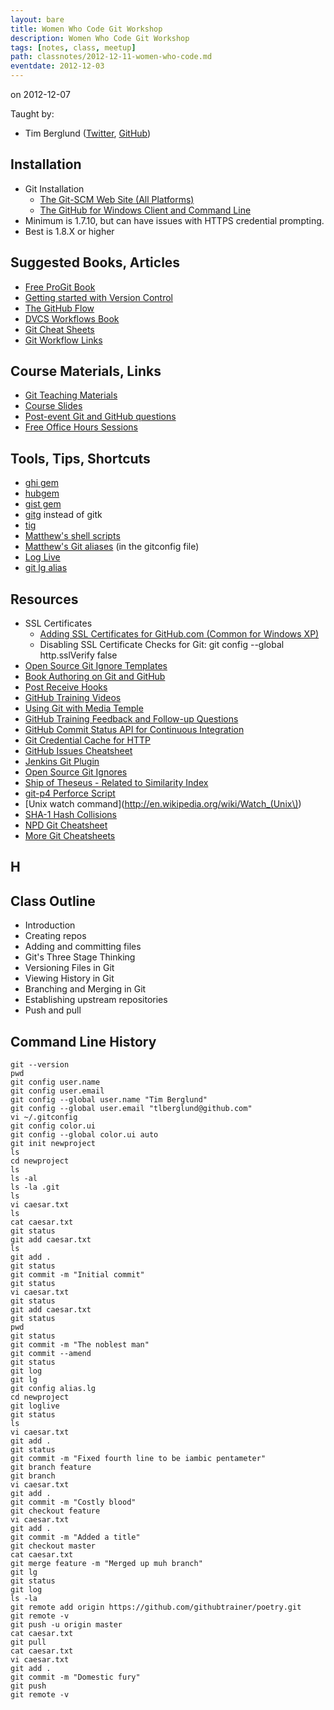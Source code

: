 ```yaml
---
layout: bare
title: Women Who Code Git Workshop
description: Women Who Code Git Workshop
tags: [notes, class, meetup]
path: classnotes/2012-12-11-women-who-code.md
eventdate: 2012-12-03
---
```


on 2012-12-07

Taught by:

* Tim Berglund ([Twitter](http://twitter.com/tlberglund), [GitHub](https://github.com/tlberglund))

## Installation
* Git Installation
    * [The Git-SCM Web Site (All Platforms)](http://git-scm.com)
    * [The GitHub for Windows Client and Command Line](http://windows.github.com)
* Minimum is 1.7.10, but can have issues with HTTPS credential prompting.
* Best is 1.8.X or higher

## Suggested Books, Articles
* [Free ProGit Book](http://git-scm.com/book)
* [Getting started with Version Control](http://teach.github.com/articles/lesson-new-to-version-control/)
* [The GitHub Flow](http://scottchacon.com/2011/08/31/github-flow.html)
* [DVCS Workflows Book](https://github.com/zkessin/dvcs-workflows)
* [Git Cheat Sheets](http://teach.github.com/articles/git-cheatsheets/)
* [Git Workflow Links](https://pinboard.in/u:matthew.mccullough/t:git+workflow)

## Course Materials, Links
* [Git Teaching Materials](http://teach.github.com)
* [Course Slides](http://teach.github.com/articles/course-slides/)
* [Post-event Git and GitHub questions](https://github.com/githubtraining/feedback/)
* [Free Office Hours Sessions](http://training.github.com/web/free-classes/)

## Tools, Tips, Shortcuts

* [ghi gem](https://github.com/stephencelis/ghi)
* [hubgem](https://github.com/defunkt/hub)
* [gist gem](https://github.com/defunkt/gist)
* [gitg](http://git.gnome.org/browse/gitg) instead of gitk
* [tig](http://gitready.com/advanced/2009/07/31/tig-the-ncurses-front-end-to-git.html)
* [Matthew's shell scripts](https://github.com/matthewmccullough/scripts)
* [Matthew's Git aliases](https://github.com/matthewmccullough/dotfiles) (in the gitconfig file)
* [Log Live](https://gist.github.com/3714970)
* [git lg alias](https://gist.github.com/1131406)

## Resources

* SSL Certificates
    * [Adding SSL Certificates for GitHub.com (Common for Windows XP)](http://stackoverflow.com/questions/3777075/https-github-access/4454754#4454754)
    * Disabling SSL Certificate Checks for Git:
            git config --global http.sslVerify false
* [Open Source Git Ignore Templates](https://github.com/github/gitignore)
* [Book Authoring on Git and GitHub](http://teach.github.com/articles/book-authoring-using-git-and-github/)
* [Post Receive Hooks](https://help.github.com/articles/post-receive-hooks)
* [GitHub Training Videos](http://training.github.com/resources/videos/)
* [Using Git with Media Temple](http://carl-topham.com/theblog/post/using-git-media-temple/)
* [GitHub Training Feedback and Follow-up Questions](https://github.com/githubtraining/feedback/issues?state=open)
* [GitHub Commit Status API for Continuous Integration](https://github.com/blog/1227-commit-status-api)
* [Git Credential Cache for HTTP](http://teach.github.com/articles/lesson-git-credential-cache/)
* [GitHub Issues Cheatsheet](http://teach.github.com/articles/github-issues-cheatsheet/)
* [Jenkins Git Plugin](https://wiki.jenkins-ci.org/display/JENKINS/Git+Plugin)
* [Open Source Git Ignores](https://github.com/github/gitignore)
* [Ship of Theseus - Related to Similarity Index](http://en.wikipedia.org/wiki/Ship_of_Theseus)
* [git-p4 Perforce Script](http://kb.perforce.com/article/1417/git-p4)
* [Unix watch command](http://en.wikipedia.org/wiki/Watch_(Unix\))
* [SHA-1 Hash Collisions](http://git-scm.com/book/ch6-1.html#A-SHORT-NOTE-ABOUT-SHA-1)
* [NPD Git Cheatsheet](http://ndpsoftware.com/git-cheatsheet.html)
* [More Git Cheatsheets](http://teach.github.com/articles/git-cheatsheets/)

## H

## Class Outline

* Introduction
* Creating repos 
* Adding and committing files
* Git's Three Stage Thinking
* Versioning Files in Git
* Viewing History in Git
* Branching and Merging in Git
* Establishing upstream repositories 
* Push and pull


## Command Line History
                        
    git --version
    pwd
    git config user.name
    git config user.email
    git config --global user.name "Tim Berglund"
    git config --global user.email "tlberglund@github.com"
    vi ~/.gitconfig 
    git config color.ui
    git config --global color.ui auto 
    git init newproject 
    ls
    cd newproject
    ls
    ls -al
    ls -la .git
    ls
    vi caesar.txt 
    ls
    cat caesar.txt
    git status 
    git add caesar.txt
    ls
    git add . 
    git status
    git commit -m "Initial commit"
    git status
    vi caesar.txt
    git status
    git add caesar.txt
    git status
    pwd
    git status
    git commit -m "The noblest man"
    git commit --amend
    git status
    git log
    git lg
    git config alias.lg
    cd newproject
    git loglive
    git status
    ls
    vi caesar.txt
    git add .
    git status
    git commit -m "Fixed fourth line to be iambic pentameter"
    git branch feature 
    git branch
    vi caesar.txt
    git add .
    git commit -m "Costly blood"
    git checkout feature 
    vi caesar.txt
    git add .
    git commit -m "Added a title"
    git checkout master
    cat caesar.txt
    git merge feature -m "Merged up muh branch"
    git lg
    git status
    git log
    ls -la
    git remote add origin https://github.com/githubtrainer/poetry.git
    git remote -v
    git push -u origin master 
    cat caesar.txt
    git pull 
    cat caesar.txt
    vi caesar.txt 
    git add .
    git commit -m "Domestic fury"
    git push
    git remote -v

